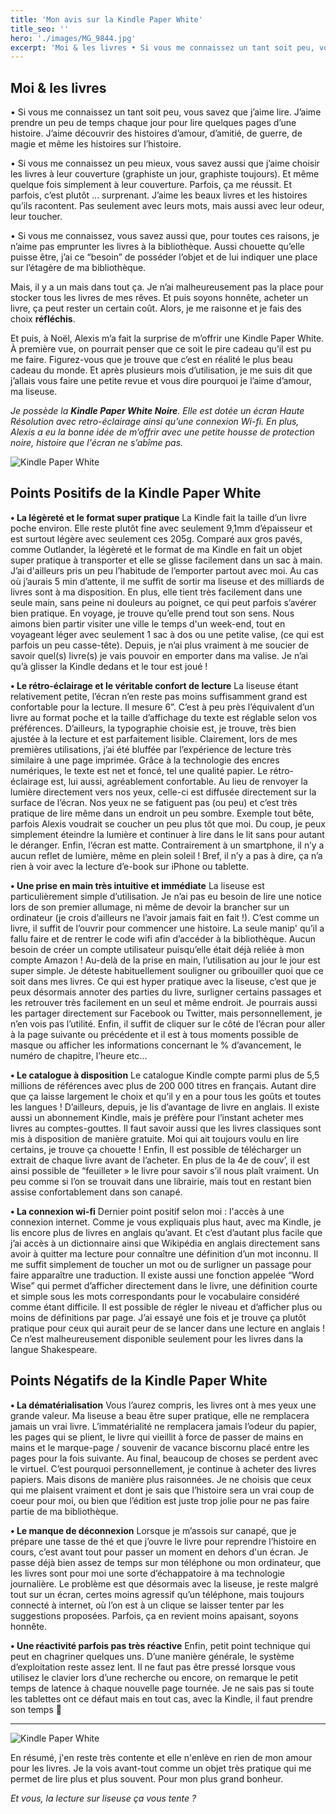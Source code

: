 ```yaml
---
title: 'Mon avis sur la Kindle Paper White'
title_seo: ''
hero: './images/MG_9844.jpg'
excerpt: 'Moi & les livres • Si vous me connaissez un tant soit peu, vous savez que j’aime lire. J’aime prendre un peu de temps chaque jour pour lire quelques pages d’une histoire. J’aime découvrir des histoires d’amour, d’amitié, de guerre, de magie et même les histoires sur l’histoire. • Si vous me connaissez un peu'
---
```


## Moi & les livres

• Si vous me connaissez un tant soit peu, vous savez que j’aime lire. J’aime prendre un peu de temps chaque jour pour lire quelques pages d’une histoire. J’aime découvrir des histoires d’amour, d’amitié, de guerre, de magie et même les histoires sur l’histoire.

• Si vous me connaissez un peu mieux, vous savez aussi que j’aime choisir les livres à leur couverture (graphiste un jour, graphiste toujours). Et même quelque fois simplement à leur couverture. Parfois, ça me réussit. Et parfois, c’est plutôt ... surprenant.
J’aime les beaux livres et les histoires qu’ils racontent. Pas seulement avec leurs mots, mais aussi avec leur odeur, leur toucher.

• Si vous me connaissez, vous savez aussi que, pour toutes ces raisons, je n’aime pas emprunter les livres à la bibliothèque. Aussi chouette qu’elle puisse être, j’ai ce “besoin” de posséder l’objet et de lui indiquer une place sur l’étagère de ma bibliothèque.

Mais, il y a un mais dans tout ça. Je n’ai malheureusement pas la place pour stocker tous les livres de mes rêves. Et puis soyons honnête, acheter un livre, ça peut rester un certain coût. Alors, je me raisonne et je fais des choix **réfléchis**.

Et puis, à Noël, Alexis m’a fait la surprise de m’offrir une Kindle Paper White. À première vue, on pourrait penser que ce soit le pire cadeau qu’il est pu me faire. Figurez-vous que je trouve que c’est en réalité le plus beau cadeau du monde. Et après plusieurs mois d’utilisation, je me suis dit que j’allais vous faire une petite revue et vous dire pourquoi je l’aime d’amour, ma liseuse.

_Je possède la **Kindle Paper White Noire**. Elle est dotée un écran Haute Résolution avec retro-éclairage ainsi qu’une connexion Wi-fi. En plus, Alexis a eu la bonne idée de m’offrir avec une petite housse de protection noire, histoire que l'écran ne s’abîme pas._

<img alt="Kindle Paper White" src="./images/MG_9859.jpg">

## Points Positifs de la Kindle Paper White

**• La légèreté et le format super pratique**
La Kindle fait la taille d’un livre poche environ. Elle reste plutôt fine avec seulement 9,1mm d’épaisseur et est surtout légère avec seulement ces 205g. Comparé aux gros pavés, comme Outlander, la légèreté et le format de ma Kindle en fait un objet super pratique à transporter et elle se glisse facilement dans un sac à main. J’ai d'ailleurs pris un peu l’habitude de l’emporter partout avec moi. Au cas où j’aurais 5 min d’attente, il me suffit de sortir ma liseuse et des milliards de livres sont à ma disposition. En plus, elle tient très facilement dans une seule main, sans peine ni douleurs au poignet, ce qui peut parfois s’avérer bien pratique.
En voyage, je trouve qu’elle prend tout son sens. Nous aimons bien partir visiter une ville le temps d'un week-end, tout en voyageant léger avec seulement 1 sac à dos ou une petite valise, (ce qui est parfois un peu casse-tête). Depuis, je n’ai plus vraiment à me soucier de savoir quel(s) livre(s) je vais pouvoir en emporter dans ma valise. Je n’ai qu’à glisser la Kindle dedans et le tour est joué !

**• Le rétro-éclairage et le véritable confort de lecture**
La liseuse étant relativement petite, l’écran n’en reste pas moins suffisamment grand est confortable pour la lecture. Il mesure 6”. C’est à peu près l’équivalent d’un livre au format poche et la taille d’affichage du texte est réglable selon vos préférences. D’ailleurs, la typographie choisie est, je trouve, très bien ajustée à la lecture et est parfaitement lisible. Clairement, lors de mes premières utilisations, j’ai été bluffée par l’expérience de lecture très similaire à une page imprimée. Grâce à la technologie des encres numériques, le texte est net et foncé, tel une qualité papier. Le rétro-éclairage est, lui aussi, agréablement confortable. Au lieu de renvoyer la lumière directement vers nos yeux, celle-ci est diffusée directement sur la surface de l’écran. Nos yeux ne se fatiguent pas (ou peu) et c’est très pratique de lire même dans un endroit un peu sombre. Exemple tout bête, parfois Alexis voudrait se coucher un peu plus tôt que moi. Du coup, je peux simplement éteindre la lumière et continuer à lire dans le lit sans pour autant le déranger. Enfin, l’écran est matte. Contrairement à un smartphone, il n’y a aucun reflet de lumière, même en plein soleil ! Bref, il n’y a pas à dire, ça n’a rien à voir avec la lecture d’e-book sur iPhone ou tablette.

**• Une prise en main très intuitive et immédiate**
La liseuse est particulièrement simple d’utilisation. Je n’ai pas eu besoin de lire une notice lors de son premier allumage, ni même de devoir la brancher sur un ordinateur (je crois d’ailleurs ne l’avoir jamais fait en fait !). C’est comme un livre, il suffit de l’ouvrir pour commencer une histoire. La seule manip' qu’il a fallu faire et de rentrer le code wifi afin d’accéder à la bibliothèque. Aucun besoin de créer un compte utilisateur puisqu’elle était déjà reliée à mon compte Amazon ! Au-delà de la prise en main, l’utilisation au jour le jour est super simple. Je déteste habituellement souligner ou gribouiller quoi que ce soit dans mes livres. Ce qui est hyper pratique avec la liseuse, c’est que je peux désormais annoter des parties du livre, surligner certains passages et les retrouver très facilement en un seul et même endroit. Je pourrais aussi les partager directement sur Facebook ou Twitter, mais personnellement, je n’en vois pas l’utilité. Enfin, il suffit de cliquer sur le côté de l’écran pour aller à la page suivante ou précédente et il est à tous moments possible de masque ou afficher les informations concernant le % d’avancement, le numéro de chapitre, l’heure etc...

**• Le catalogue à disposition**
Le catalogue Kindle compte parmi plus de 5,5 millions de références avec plus de 200 000 titres en français. Autant dire que ça laisse largement le choix et qu’il y en a pour tous les goûts et toutes les langues ! D’ailleurs, depuis, je lis d’avantage de livre en anglais. Il existe aussi un abonnement Kindle, mais je préfère pour l’instant acheter mes livres au comptes-gouttes. Il faut savoir aussi que les livres classiques sont mis à disposition de manière gratuite. Moi qui ait toujours voulu en lire certains, je trouve ça chouette ! Enfin, Il est possible de télécharger un extrait de chaque livre avant de l’acheter. En plus de la 4e de couv’, il est ainsi possible de “feuilleter » le livre pour savoir s’il nous plaît vraiment. Un peu comme si l’on se trouvait dans une librairie, mais tout en restant bien assise confortablement dans son canapé.

**• La connexion wi-fi**
Dernier point positif selon moi : l'accès à une connexion internet.
Comme je vous expliquais plus haut, avec ma Kindle, je lis encore plus de livres en anglais qu’avant. Et c’est d’autant plus facile que j’ai accès à un dictionnaire ainsi que Wikipédia en anglais directement sans avoir à quitter ma lecture pour connaître une définition d’un mot inconnu. Il me suffit simplement de toucher un mot ou de surligner un passage pour faire apparaître une traduction. Il existe aussi une fonction appelée “Word Wise” qui permet d’afficher directement dans le livre, une définition courte et simple sous les mots correspondants pour le vocabulaire considéré comme étant difficile. Il est possible de régler le niveau et d’afficher plus ou moins de définitions par page. J’ai essayé une fois et je trouve ça plutôt pratique pour ceux qui aurait peur de se lancer dans une lecture en anglais ! Ce n’est malheureusement disponible seulement pour les livres dans la langue Shakespeare.

## Points Négatifs de la Kindle Paper White

**• La dématérialisation**
Vous l’aurez compris, les livres ont à mes yeux une grande valeur. Ma liseuse a beau être super pratique, elle ne remplacera jamais un vrai livre. L’immatérialité ne remplacera jamais l’odeur du papier, les pages qui se plient, le livre qui vieillit à force de passer de mains en mains et le marque-page / souvenir de vacance biscornu placé entre les pages pour la fois suivante. Au final, beaucoup de choses se perdent avec le virtuel. C’est pourquoi personnellement, je continue à acheter des livres papiers. Mais disons de manière plus raisonnées. Je ne choisis que ceux qui me plaisent vraiment et dont je sais que l’histoire sera un vrai coup de coeur pour moi, ou bien que l’édition est juste trop jolie pour ne pas faire partie de ma bibliothèque.

**• Le manque de déconnexion**
Lorsque je m’assois sur canapé, que je prépare une tasse de thé et que j’ouvre le livre pour reprendre l’histoire en cours, c’est avant tout pour passer un moment en dehors d'un écran. Je passe déjà bien assez de temps sur mon téléphone ou mon ordinateur, que les livres sont pour moi une sorte d’échappatoire à ma technologie journalière. Le problème est que désormais avec la liseuse, je reste malgré tout sur un écran, certes moins agressif qu’un téléphone, mais toujours connecté à internet, où l’on est à un clique se laisser tenter par les suggestions proposées. Parfois, ça en revient moins apaisant, soyons honnête.

**• Une réactivité parfois pas très réactive**
Enfin, petit point technique qui peut en chagriner quelques uns. D’une manière générale, le système d’exploitation reste assez lent. Il ne faut pas être pressé lorsque vous utilisez le clavier lors d’une recherche ou encore, on remarque le petit temps de latence à chaque nouvelle page tournée. Je ne sais pas si toute les tablettes ont ce défaut mais en tout cas, avec la Kindle, il faut prendre son temps 🙂

---

<img alt="Kindle Paper White" src="./images/MG_9854.jpg">

En résumé, j'en reste très contente et elle n'enlève en rien de mon amour pour les livres. Je la vois avant-tout comme un objet très pratique qui me permet de lire plus et plus souvent. Pour mon plus grand bonheur.

_Et vous, la lecture sur liseuse ça vous tente ?_
